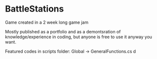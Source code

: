# BattleStations
Game created in a 2 week long game jam

Mostly published as a portfolio and as a demontsration of knowledge/experience in coding, but anyone is free to use it anyway you want.

Featured codes in scripts folder: Global -> GeneralFunctions.cs
                                  d
